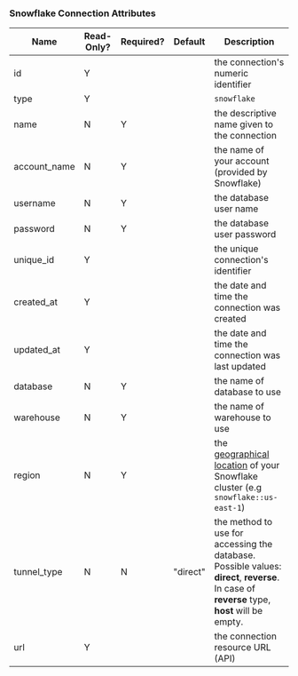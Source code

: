 ### Snowflake Connection Attributes

|Name|Read-Only?|Required?|Default|Description|
|----|---------|---------|-------|-----------|
|id|Y| | |the connection's numeric identifier
|type|Y| | |`snowflake`
|name|N|Y| |the descriptive name given to the connection
|account_name|N|Y| |the name of your account (provided by Snowflake)
|username|N|Y| |the database user name
|password|N|Y| |the database user password
|unique_id|Y| | |the unique connection's identifier
|created_at|Y| | |the date and time the connection was created
|updated_at|Y| | |the date and time the connection was last updated
|database|N|Y| |the name of database to use
|warehouse|N|Y| |the name of warehouse to use
|region|N|Y| |the [geographical location](https://github.com/xplenty/xplenty-api-doc-v2/blob/master/sections/list-regions.md) of your Snowflake cluster (e.g `snowflake::us-east-1`)
|tunnel_type|N|N|"direct"|the method to use for accessing the database. Possible values: **direct**, **reverse**. In case of **reverse** type, **host** will be empty.
|url|Y| | |the connection resource URL (API)
